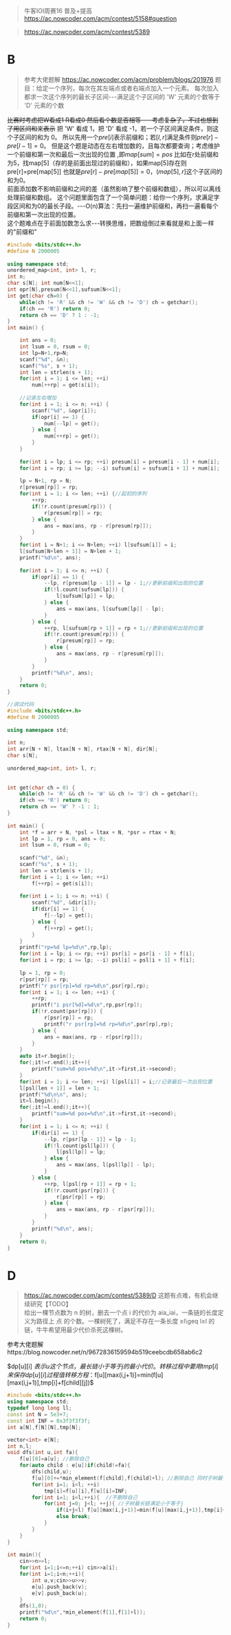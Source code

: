 > 牛客IOI周赛16 普及+提高
https://ac.nowcoder.com/acm/contest/5158#question

>https://ac.nowcoder.com/acm/contest/5389
# B
> 参考大佬题解 https://ac.nowcoder.com/acm/problem/blogs/201976
> 题目：给定一个序列，每次在其左端点或者右端点加入一个元素。
每次加入都求一次这个序列的最长子区间---满足这个子区间的 'W' 元素的个数等于 'D' 元素的个数

~~比赛时考虑把W看成1 R看成0 然后看个数是否相等----考虑复杂了，不过也想到了用区间和来表示~~
把 'W' 看成 1，把 'D' 看成 -1，若一个子区间满足条件，则这个子区间的和为 0。
所以先用一个$pre[i]$表示前缀和；若$[l,r]$满足条件则$pre[r]-pre[l-1]=0$。
但是这个题是动态在左右增加数的，且每次都要查询；考虑维护一个前缀和第一次和最后一次出现的位置 ,即$map[sum]=pos$
比如在r处前缀和为5，找map[5]（存的是前面出现过的前缀和），如果map[5]存在则pre[r]=pre[map[5]] 也就是$pre[r]-pre[map[5]]=0 ，(map[5],r]$这个子区间的和为0。  
前面添加数不影响前缀和之间的差（虽然影响了整个前缀和数组），所以可以离线处理前缀和数组。
这个问题里面包含了一个简单问题：给你一个序列，求满足字段区间和为0的最长子段。---O(n)算法：先扫一遍维护前缀和，再扫一遍看每个前缀和第一次出现的位置。  
这个题难点在于前面加数怎么求---转换思维，把数组倒过来看就是和上面一样的"前缀和"
```cpp
#include <bits/stdc++.h>
#define N 2000005
 
using namespace std;
unordered_map<int, int> l, r;
int n;
char s[N]; int num[N<<1];
int opr[N],presum[N<<1],sufsum[N<<1];
int get(char ch=0) {
    while(ch != 'R' && ch != 'W' && ch != 'D') ch = getchar();
    if(ch == 'R') return 0;
    return ch == 'D' ? 1 : -1;
}
int main() {

    int ans = 0;
    int lsum = 0, rsum = 0;
    int lp=N+1,rp=N;
    scanf("%d", &n);
    scanf("%s", s + 1);
    int len = strlen(s + 1);
    for(int i = 1; i <= len; ++i)
        num[++rp] = get(s[i]);
    
    //记录左右增加
    for(int i = 1; i <= n; ++i) {
        scanf("%d", &opr[i]);
        if(opr[i] == 1) {
            num[--lp] = get();
        } else {
            num[++rp] = get();
        }
    }
     
    for(int i = lp; i <= rp; ++i) presum[i] = presum[i - 1] + num[i];
    for(int i = rp; i >= lp; --i) sufsum[i] = sufsum[i + 1] + num[i];
     
    lp = N+1, rp = N;
    r[presum[rp]] = rp;
    for(int i = 1; i <= len; ++i) {//起初的序列
        ++rp;
        if(!r.count(presum[rp])) {
            r[presum[rp]] = rp;
        } else {
            ans = max(ans, rp - r[presum[rp]]);
        }
    }
    for(int i = N+1; i <= N+len; ++i) l[sufsum[i]] = i;
    l[sufsum[N+len + 1]] = N+len + 1;
    printf("%d\n", ans);
     
    for(int i = 1; i <= n; ++i) {
        if(opr[i] == 1) {
            --lp, r[presum[lp - 1]] = lp - 1;//更新前缀和出现的位置
            if(!l.count(sufsum[lp])) {
                l[sufsum[lp]] = lp;
            } else {
                ans = max(ans, l[sufsum[lp]] - lp);
            }
        } else {
            ++rp, l[sufsum[rp + 1]] = rp + 1;//更新前缀和出现的位置
            if(!r.count(presum[rp])) {
                r[presum[rp]] = rp;
            } else {
                ans = max(ans, rp - r[presum[rp]]);
            }
        }
        printf("%d\n", ans);
    }
    return 0;
}
```
```cpp
//调试代码
#include <bits/stdc++.h>
#define N 2000005
 
using namespace std;
 
int n;
int arr[N + N], ltax[N + N], rtax[N + N], dir[N];
char s[N];
 
unordered_map<int, int> l, r;
 
 
int get(char ch = 0) {
    while(ch != 'R' && ch != 'W' && ch != 'D') ch = getchar();
    if(ch == 'R') return 0;
    return ch == 'W' ? -1 : 1;
}
 
int main() {
    int *f = arr + N, *psl = ltax + N, *psr = rtax + N;
    int lp = 1, rp = 0, ans = 0;
    int lsum = 0, rsum = 0;
     
    scanf("%d", &n);
    scanf("%s", s + 1);
    int len = strlen(s + 1);
    for(int i = 1; i <= len; ++i)
        f[++rp] = get(s[i]);
     
    for(int i = 1; i <= n; ++i) {
        scanf("%d", &dir[i]);
        if(dir[i] == 1) {
            f[--lp] = get();
        } else {
            f[++rp] = get();
        }
    }
    printf("rp=%d lp=%d\n",rp,lp);
    for(int i = lp; i <= rp; ++i) psr[i] = psr[i - 1] + f[i];
    for(int i = rp; i >= lp; --i) psl[i] = psl[i + 1] + f[i];
     
    lp = 1, rp = 0;
    r[psr[rp]] = rp;
    printf("r psr[rp]=%d rp=%d\n",psr[rp],rp);
    for(int i = 1; i <= len; ++i) {
        ++rp;
        printf("i psr[%d]=%d\n",rp,psr[rp]);
        if(!r.count(psr[rp])) {
            r[psr[rp]] = rp;
            printf("r psr[rp]=%d rp=%d\n",psr[rp],rp);
        } else {
            ans = max(ans, rp - r[psr[rp]]);
        }
    }
    auto it=r.begin();
    for(;it!=r.end();it++){
        printf("sum=%d pos=%d\n",it->first,it->second);
    }
    for(int i = 1; i <= len; ++i) l[psl[i]] = i;//记录最后一次出现位置
    l[psl[len + 1]] = len + 1;
    printf("%d\n\n", ans);
    it=l.begin();
    for(;it!=l.end();it++){
        printf("sum=%d pos=%d\n",it->first,it->second);
    }
    for(int i = 1; i <= n; ++i) {
        if(dir[i] == 1) {
            --lp, r[psr[lp - 1]] = lp - 1;
            if(!l.count(psl[lp])) {
                l[psl[lp]] = lp;
            } else {
                ans = max(ans, l[psl[lp]] - lp);
            }
        } else {
            ++rp, l[psl[rp + 1]] = rp + 1;
            if(!r.count(psr[rp])) {
                r[psr[rp]] = rp;
            } else {
                ans = max(ans, rp - r[psr[rp]]);
            }
        }
        printf("%d\n", ans);
    }
    return 0;
}
```

# D
> https://ac.nowcoder.com/acm/contest/5389/D
这题有点难，有机会继续研究【TODO】  
给出一棵节点数为 n 的树，删去一个点 i 的代价为 aia_iai​，一条链的长度定义为路径上 点 的个数。一棵树死了，满足不存在一条长度 ≥l\geq l≥l 的链，牛牛希望用最少代价杀死这棵树。  

参考大佬题解https://blog.nowcoder.net/n/9672836159594b519ceebcdb658ab6c2   

$dp[u][i] $表示 u 这个节点，最长链小于等于j的最小代价。  
转移过程中要用tmp[i]来保存dp[u][i]过程值    
转移方程：$f[u][max(i,j+1)]=min(f[u][max(i,j+1)],tmp[i]+f[child][j])$
```cpp
#include <bits/stdc++.h>
using namespace std;
typedef long long ll;
const int N = 5e3+7;
const int INF = 0x3f3f3f3f;
int a[N],f[N][N],tmp[N];

vector<int> e[N];
int n,l;
void dfs(int u,int fa){
    f[u][0]=a[u]; //删除自己
    for(auto child : e[u])if(child!=fa){
        dfs(child,u);
        f[u][0]+=*min_element(f[child],f[child]+l); //删除自己 同时子树最长链也小于等于l
        for(int i=1; i<l; ++i)
            tmp[i]=f[u][i],f[u][i]=INF; 
        for(int i=1; i<l;++i){  //不删除自己
            for(int j=0; j<l; ++j){ //子树最长链满足小于等于j
                if(i+j<l) f[u][max(i,j+1)]=min(f[u][max(i,j+1)],tmp[i]+f[child][j]);
                else break;
            }
        }
    }
}
 
int main(){
    cin>>n>>l;
    for(int i=1;i<=n;++i) cin>>a[i];
    for(int i=1;i<n;++i){
        int u,v;cin>>u>>v;
        e[u].push_back(v);
        e[v].push_back(u);
    }
    dfs(1,0);
    printf("%d\n",*min_element(f[1],f[1]+l));
    return 0;
}
```